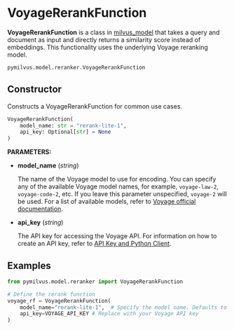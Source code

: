 # VoyageRerankFunction

**VoyageRerankFunction** is a class in [milvus_model](https://github.com/milvus-io/milvus-model) that takes a query and document as input and directly returns a similarity score instead of embeddings. This functionality uses the underlying Voyage reranking model.

```python
pymilvus.model.reranker.VoyageRerankFunction
```

## Constructor

Constructs a VoyageRerankFunction for common use cases.

```python
VoyageRerankFunction(
    model_name: str = "rerank-lite-1",
    api_key: Optional[str] = None
)
```

**PARAMETERS:**

- **model_name** (*string*)

    The name of the Voyage model to use for encoding. You can specify any of the available Voyage model names, for example, `voyage-law-2`, `voyage-code-2`, etc. If you leave this parameter unspecified, `voyage-2` will be used. For a list of available models, refer to [Voyage official documentation](https://docs.voyageai.com/docs/embeddings).

- **api_key** (*string*)

    The API key for accessing the Voyage API. For information on how to create an API key, refer to [API Key and Python Client](https://docs.voyageai.com/docs/api-key-and-installation).

## Examples

```python
from pymilvus.model.reranker import VoyageRerankFunction

# Define the rerank function
voyage_rf = VoyageRerankFunction(
    model_name="rerank-lite-1",  # Specify the model name. Defaults to `rerank-lite-1`.
    api_key=VOYAGE_API_KEY # Replace with your Voyage API key
)
```

<DocCardList />